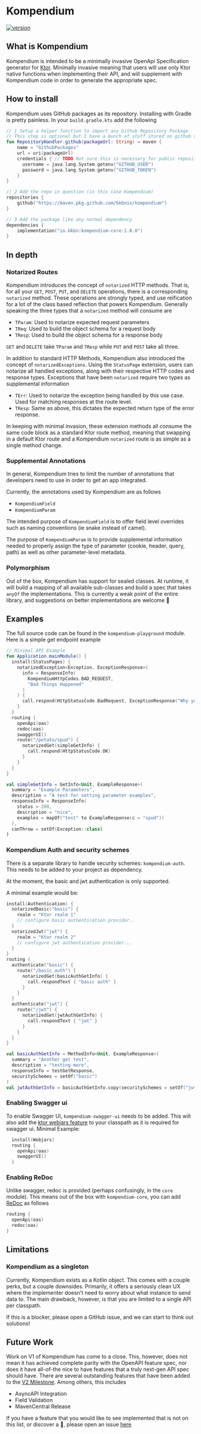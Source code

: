 # Kompendium

[![version](https://img.shields.io/maven-central/v/io.bkbn/kompendium-core?style=flat-square)](https://search.maven.org/search?q=io.bkbn%20kompendium)

## What is Kompendium

Kompendium is intended to be a minimally invasive OpenApi Specification generator for [Ktor](https://ktor.io). 
Minimally invasive meaning that users will use only Ktor native functions when implementing their API, and will 
supplement with Kompendium code in order to generate the appropriate spec. 

## How to install

Kompendium uses GitHub packages as its repository.  Installing with Gradle is pretty painless.  In your `build.gradle.kts`
add the following 

```kotlin
// 1 Setup a helper function to import any Github Repository Package
// This step is optional but I have a bunch of stuff stored on github so I find it useful 😄
fun RepositoryHandler.github(packageUrl: String) = maven { 
    name = "GithubPackages"
    url = uri(packageUrl)
    credentials { // TODO Not sure this is necessary for public repositories?
      username = java.lang.System.getenv("GITHUB_USER")
      password = java.lang.System.getenv("GITHUB_TOKEN")
    } 
}

// 2 Add the repo in question (in this case Kompendium)
repositories {
    github("https://maven.pkg.github.com/bkbnio/kompendium")
}

// 3 Add the package like any normal dependency
dependencies { 
    implementation("io.bkbn:kompendium-core:1.0.0")
}

```

## In depth

### Notarized Routes 

Kompendium introduces the concept of `notarized` HTTP methods.  That is, for all your `GET`, `POST`, `PUT`, and `DELETE`
operations, there is a corresponding `notarized` method.  These operations are strongly typed, and use reification for 
a lot of the class based reflection that powers Kompendium.  Generally speaking the three types that a `notarized` method
will consume are

- `TParam`: Used to notarize expected request parameters
- `TReq`: Used to build the object schema for a request body
- `TResp`: Used to build the object schema for a response body

`GET` and `DELETE` take `TParam` and `TResp` while `PUT` and `POST` take all three.


In addition to standard HTTP Methods, Kompendium also introduced the concept of `notarizedExceptions`.  Using the `StatusPage`
extension, users can notarize all handled exceptions, along with their respective HTTP codes and response types. 
Exceptions that have been `notarized` require two types as supplemental information

- `TErr`: Used to notarize the exception being handled by this use case.  Used for matching responses at the route level.
- `TResp`: Same as above, this dictates the expected return type of the error response.  

In keeping with minimal invasion, these extension methods all consume the same code block as a standard Ktor route method,
meaning that swapping in a default Ktor route and a Kompendium `notarized` route is as simple as a single method change.

### Supplemental Annotations

In general, Kompendium tries to limit the number of annotations that developers need to use in order to get an app 
integrated.   

Currently, the annotations used by Kompendium are as follows 

- `KompendiumField`
- `KompendiumParam`

The intended purpose of `KompendiumField` is to offer field level overrides such as naming conventions (ie snake instead of camel).

The purpose of `KompendiumParam` is to provide supplemental information needed to properly assign the type of parameter 
(cookie, header, query, path) as well as other parameter-level metadata. 

### Polymorphism

Out of the box, Kompendium has support for sealed classes. At runtime, it will build a mapping of all available sub-classes
and build a spec that takes `anyOf` the implementations.  This is currently a weak point of the entire library, and 
suggestions on better implementations are welcome 🤠

## Examples

The full source code can be found in the `kompendium-playground` module. Here is a simple get endpoint example 

```kotlin
// Minimal API Example
fun Application.mainModule() {
  install(StatusPages) {
    notarizedException<Exception, ExceptionResponse>(
      info = ResponseInfo(
        KompendiumHttpCodes.BAD_REQUEST,
        "Bad Things Happened"
      )
    ) {
      call.respond(HttpStatusCode.BadRequest, ExceptionResponse("Why you do dis?"))
    }
  }
  routing {
    openApi(oas)
    redoc(oas)
    swaggerUI()
    route("/potato/spud") {
      notarizedGet(simpleGetInfo) {
        call.respond(HttpStatusCode.OK)
      }
    }
  }
}

val simpleGetInfo = GetInfo<Unit, ExampleResponse>(
  summary = "Example Parameters",
  description = "A test for setting parameter examples",
  responseInfo = ResponseInfo(
    status = 200,
    description = "nice",
    examples = mapOf("test" to ExampleResponse(c = "spud"))
  ),
  canThrow = setOf(Exception::class)
)
```

### Kompendium Auth and security schemes

There is a separate library to handle security schemes: `kompendium-auth`. 
This needs to be added to your project as dependency.

At the moment, the basic and jwt authentication is only supported.

A minimal example would be:
```kotlin
install(Authentication) {
  notarizedBasic("basic") {
    realm = "Ktor realm 1"
    // configure basic authentication provider..
  }
  notarizedJwt("jwt") {
    realm = "Ktor realm 2"
    // configure jwt authentication provider...
  }
}
routing {
  authenticate("basic") {
    route("/basic_auth") {
      notarizedGet(basicAuthGetInfo) {
        call.respondText { "basic auth" }
      }
    }
  }
  authenticate("jwt") {
    route("/jwt") {
      notarizedGet(jwtAuthGetInfo) {
        call.respondText { "jwt" }
      }
    }
  }
}

val basicAuthGetInfo = MethodInfo<Unit, ExampleResponse>(
  summary = "Another get test", 
  description = "testing more", 
  responseInfo = testGetResponse, 
  securitySchemes = setOf("basic")
)
val jwtAuthGetInfo = basicAuthGetInfo.copy(securitySchemes = setOf("jwt"))
```

### Enabling Swagger ui
To enable Swagger UI, `kompendium-swagger-ui` needs to be added.
This will also add the [ktor webjars feature](https://ktor.io/docs/webjars.html) to your classpath as it is required for swagger ui.
Minimal Example:
```kotlin
  install(Webjars)
  routing {
    openApi(oas)
    swaggerUI()
  }
```

### Enabling ReDoc
Unlike swagger, redoc is provided (perhaps confusingly, in the `core` module).  This means out of the box with `kompendium-core`, you can add 
[ReDoc](https://github.com/Redocly/redoc) as follows

```kotlin
routing {
  openApi(oas)
  redoc(oas)
}
```

## Limitations

### Kompendium as a singleton

Currently, Kompendium exists as a Kotlin object.  This comes with a couple perks, but a couple downsides.  Primarily,
it offers a seriously clean UX where the implementer doesn't need to worry about what instance to send data to. The main
drawback, however, is that you are limited to a single API per classpath.  

If this is a blocker, please open a GitHub issue, and we can start to think out solutions! 

## Future Work
Work on V1 of Kompendium has come to a close.  This, however, does not mean it has achieved complete
parity with the OpenAPI feature spec, nor does it have all-of-the nice to have features that a truly next-gen API spec 
should have.  There are several outstanding features that have been added to the
[V2 Milestone](https://github.com/bkbnio/kompendium/milestone/2).  Among others, this includes 

- AsyncAPI Integration
- Field Validation
- MavenCentral Release

If you have a feature that you would like to see implemented that is not on this list, or discover a 🐞, please open 
an issue [here](https://github.com/bkbnio/kompendium/issues/new)
